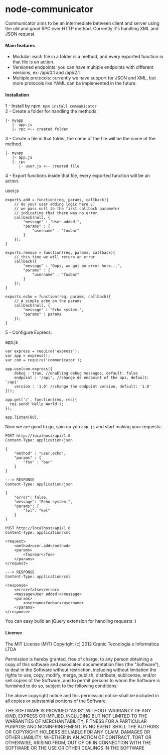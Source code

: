 node-communicator
=================

Communicator aims to be an intermediate between client and server using the old  and good RPC over HTTP method.
Currently it's handling XML and JSON request.

#### Main features

* Modular: each file in a folder is a method, and every exported function in that file is an action.
* Versioned endpoints: you can have multiple endpoints with different versions, ex: /api/0.1 and /api/2.1
* Multiple protocols: currently we have support for JSON and XML, but more protocols like YAML can be implemented in the future.

#### Installation

1 - Install by npm: `npm install communicator`    
2 - Create a folder for handling the methods:

    |- myapp
       |- app.js
       |- rpc <-- created folder

3 - Create a file in that folder, the name of the file will be the name of the method.

    |- myapp
       |- app.js
       |- rpc
          |- user.js <-- created file

4 - Export functions inside that file, every exported function will be an action.

user.js

    exports.add = function(req, params, callback){
        // do your user adding logic here ;)
        // we pass null to the first callback parameter 
        // indicating that there was no error
        callback(null, {
            "message" : "User added!",
            "params" : {
                "username" : "foobar"
            }
        });
    }

    exports.remove = function(req, params, callback){
        // this time we will return an error
        callback({
            "message" : "Oops, we got an error here...",
            "params" : {
                "username" : "foobar"
            }
        });
    }

    exports.echo = function(req, params, callback){
        // A simple echo on the params
        callback(null, {
            "message" : "Echo system.",
            "params" : params
        });
    }

5 - Configure Express:

app.js

    var express = require('express');
    var app = express();
    var com = require('communicator');

    app.use(com.express({
        debug : true, //enabling debug messages, default: false
        endpoint : '/api', //change de endpoint of the api, default: '/api'
        version : '1.0' //change the endpoint version, default: '1.0'
    }));

    app.get('/', function(req, res){
      res.send('Hello World');
    });

    app.listen(80);

Now we are good to go, spin up you `app.js` and start making your requests:

    POST http://localhost/api/1.0
    Content-Type: application/json

    {
        "method" : "user.echo", 
        "params" : {
            "foo" : "bar"
        }
    }

    ---> RESPONSE
    Content-Type: application/json

    {
        "error": false,
        "message": "Echo system.",
        "params": {
            "lol": "kel"
        }
    }

    POST http://localhost/api/1.0
    Content-Type: application/xml

    <request>
        <method>user.add</method>
        <params>
            <foo>bar</foo>
        </params>
    </request>

    ---> RESPONSE
    Content-Type: application/xml
    
    <response>
        <error>false</error>
        <message>User added!</message>
        <params>
            <username>foobar</username>
        </params>
    </response>

You can easy build an jQuery extension for handling requests :)

#### License

The MIT License (MIT) Copyright (c) 2012 Cranic Tecnologia e Informática LTDA

Permission is hereby granted, free of charge, to any person obtaining a copy of this software 
and associated documentation files (the "Software"), to deal in the Software without 
restriction, including without limitation the rights to use, copy, modify, merge, publish, 
distribute, sublicense, and/or sell copies of the Software, and to permit persons to whom the 
Software is furnished to do so, subject to the following conditions:

The above copyright notice and this permission notice shall be included in all copies or 
substantial portions of the Software.

THE SOFTWARE IS PROVIDED "AS IS", WITHOUT WARRANTY OF ANY KIND, EXPRESS OR IMPLIED, INCLUDING 
BUT NOT LIMITED TO THE WARRANTIES OF MERCHANTABILITY, FITNESS FOR A PARTICULAR PURPOSE AND 
NONINFRINGEMENT. IN NO EVENT SHALL THE AUTHORS OR COPYRIGHT HOLDERS BE LIABLE FOR ANY CLAIM, 
DAMAGES OR OTHER LIABILITY, WHETHER IN AN ACTION OF CONTRACT, TORT OR OTHERWISE, ARISING FROM, 
OUT OF OR IN CONNECTION WITH THE SOFTWARE OR THE USE OR OTHER DEALINGS IN THE SOFTWARE